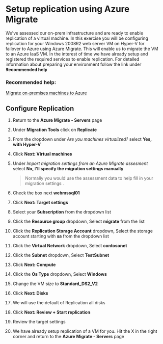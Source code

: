 # Setup replication using Azure Migrate

We've assessed our on-prem infrastructure and are ready to enable replication of a virtual machine.  In this exercise you will be configuring replication for your Windows 2008R2 web server VM on Hyper-V for failover to Azure using Azure Migrate. This will enable us to migrate the VM to an Azure IaaS VM. In the interest of time we have already setup and registered the required services to enable replication. For detailed information about preparing your environment follow the link under **Recommended help**


### Recommended help:

[Migrate on-premises machines to Azure](https://docs.microsoft.com/en-us/azure/migrate/tutorial-migrate-hyper-v)

## Configure Replication
1. Return to the **Azure Migrate - Servers** page

2. Under **Migration Tools** click on **Replicate**

3. From the dropdown under *Are you machines virtualized?* select **Yes, with Hyper-V**

4. Click **Next: Virtual machines**

5. Under *Import migration settings from an Azure Migrate assesment* select **No, I'll specify the migration settings manually**

    > Normally you would use the assessment data to help fill in your migration settings .

6. Check the box next **webmssql01**

7. Click **Next: Target settings**

8. Select your **Subscription** from the dropdown list

9. Click the **Resource group** dropdown, Select **migrate** from the list

10. Click the **Replication Storage Account** dropdown, Select the storage account starting with **sa** from the dropdown list 

11. Click the **Virtual Network** dropdown, Select **contosonet**

12. Click the **Subnet** dropdown, Select **TestSubnet**

13. Click **Next: Compute**

14. Click the **Os Type** dropdown, Select **Windows**

15. Change the VM size to **Standard_DS2_V2**

16. Click **Next: Disks**

17. We will use the default of Replication all disks

18. Click **Next: Review + Start replication**

19. Review the target settings

20. We have already setup replication of a VM for you. Hit the X in the right corner and return to the **Azure Migrate - Servers** page 


